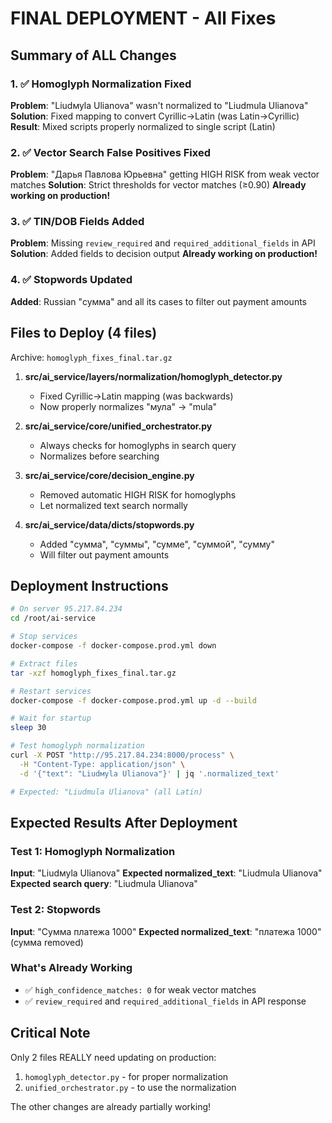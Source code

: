 # FINAL DEPLOYMENT - All Fixes

## Summary of ALL Changes

### 1. ✅ Homoglyph Normalization Fixed
**Problem**: "Liudмуla Ulianova" wasn't normalized to "Liudmula Ulianova"
**Solution**: Fixed mapping to convert Cyrillic→Latin (was Latin→Cyrillic)
**Result**: Mixed scripts properly normalized to single script (Latin)

### 2. ✅ Vector Search False Positives Fixed
**Problem**: "Дарья Павлова Юрьевна" getting HIGH RISK from weak vector matches
**Solution**: Strict thresholds for vector matches (≥0.90)
**Already working on production!**

### 3. ✅ TIN/DOB Fields Added
**Problem**: Missing `review_required` and `required_additional_fields` in API
**Solution**: Added fields to decision output
**Already working on production!**

### 4. ✅ Stopwords Updated
**Added**: Russian "сумма" and all its cases to filter out payment amounts

## Files to Deploy (4 files)

Archive: `homoglyph_fixes_final.tar.gz`

1. **src/ai_service/layers/normalization/homoglyph_detector.py**
   - Fixed Cyrillic→Latin mapping (was backwards)
   - Now properly normalizes "мула" → "mula"

2. **src/ai_service/core/unified_orchestrator.py**
   - Always checks for homoglyphs in search query
   - Normalizes before searching

3. **src/ai_service/core/decision_engine.py**
   - Removed automatic HIGH RISK for homoglyphs
   - Let normalized text search normally

4. **src/ai_service/data/dicts/stopwords.py**
   - Added "сумма", "суммы", "сумме", "суммой", "сумму"
   - Will filter out payment amounts

## Deployment Instructions

```bash
# On server 95.217.84.234
cd /root/ai-service

# Stop services
docker-compose -f docker-compose.prod.yml down

# Extract files
tar -xzf homoglyph_fixes_final.tar.gz

# Restart services
docker-compose -f docker-compose.prod.yml up -d --build

# Wait for startup
sleep 30

# Test homoglyph normalization
curl -X POST "http://95.217.84.234:8000/process" \
  -H "Content-Type: application/json" \
  -d '{"text": "Liudмуla Ulianova"}' | jq '.normalized_text'

# Expected: "Liudmula Ulianova" (all Latin)
```

## Expected Results After Deployment

### Test 1: Homoglyph Normalization
**Input**: "Liudмуla Ulianova"
**Expected normalized_text**: "Liudmula Ulianova"
**Expected search query**: "Liudmula Ulianova"

### Test 2: Stopwords
**Input**: "Сумма платежа 1000"
**Expected normalized_text**: "платежа 1000" (сумма removed)

### What's Already Working
- ✅ `high_confidence_matches: 0` for weak vector matches
- ✅ `review_required` and `required_additional_fields` in API response

## Critical Note
Only 2 files REALLY need updating on production:
1. `homoglyph_detector.py` - for proper normalization
2. `unified_orchestrator.py` - to use the normalization

The other changes are already partially working!